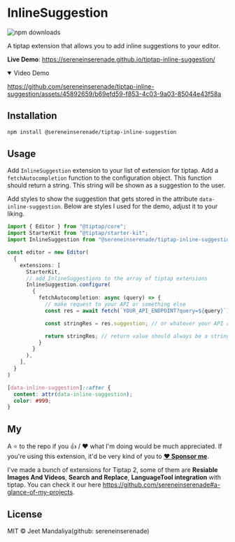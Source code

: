 # InlineSuggestion

![npm downloads](https://img.shields.io/npm/dt/%40sereneinserenade%2Ftiptap-inline-suggestion?style=for-the-badge&logo=npm&color=black)

A tiptap extension that allows you to add inline suggestions to your editor.

**Live Demo**: https://sereneinserenade.github.io/tiptap-inline-suggestion/

<details open>
<summary> Video Demo </summary>

https://github.com/sereneinserenade/tiptap-inline-suggestion/assets/45892659/b69efd59-f853-4c03-9a03-85044e43f58a

</details>

## Installation

```bash
npm install @sereneinserenade/tiptap-inline-suggestion
```

## Usage

Add `InlineSuggestion` extension to your list of extension for tiptap. Add a `fetchAutocompletion` function to the configuration object. This function should return a string. This string will be shown as a suggestion to the user.

Add styles to show the suggestion that gets stored in the attribute `data-inline-suggestion`. Below are styles I used for the demo, adjust it to your liking.

```ts
import { Editor } from "@tiptap/core";
import StarterKit from "@tiptap/starter-kit";
import InlineSuggestion from "@sereneinserenade/tiptap-inline-suggestion";

const editor = new Editor(
  {
    extensions: [
      StarterKit,
      // add InlineSuggestions to the array of tiptap extensions
      InlineSuggestion.configure(
        {
          fetchAutocompletion: async (query) => {
            // make request to your API or something else
            const res = await fetch(`YOUR_API_ENDPOINT?query=${query}`)

            const stringRes = res.suggestion; // or whatever your API returns

            return stringRes; // return value should always be a string
          }
        }
      ),
    ],
  }
)
```

```css
[data-inline-suggestion]::after {
  content: attr(data-inline-suggestion);
  color: #999;
}
```

## My

A ⭐️ to the repo if you 👍 / ❤️  what I'm doing would be much appreciated. If you're using this extension, it'd be very kind of you to **[:heart: Sponsor me](https://github.com/sponsors/sereneinserenade)**.

I've made a bunch of extensions for Tiptap 2, some of them are **Resiable Images And Videos**, **Search and Replace**, **LanguageTool integration** with tiptap. You can check it our here https://github.com/sereneinserenade#a-glance-of-my-projects.


## License

MIT © Jeet Mandaliya(github: sereneinserenade)
